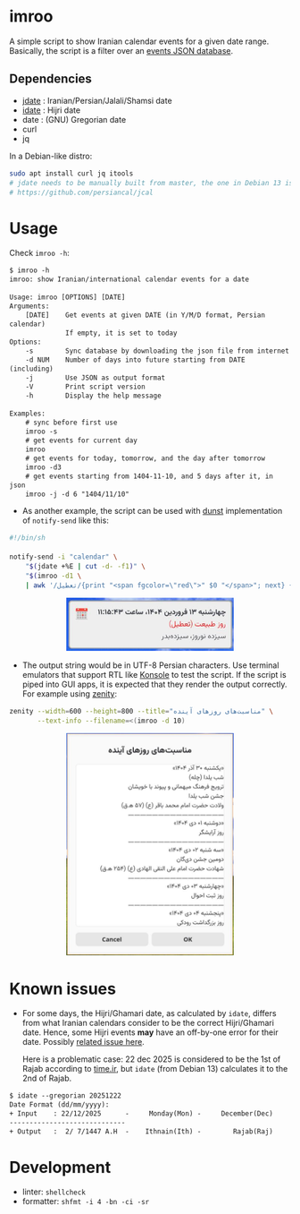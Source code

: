 # imroo
A simple script to show Iranian calendar events for a given date
range. Basically, the script is a filter over an [events JSON
database](https://github.com/persian-calendar/persian-calendar/blob/main/PersianCalendar/data/events.json).

## Dependencies
- [jdate](https://github.com/persiancal/jcal) : Iranian/Persian/Jalali/Shamsi date
- [idate](https://tracker.debian.org/pkg/itools) : Hijri date
- date : (GNU) Gregorian date
- curl
- jq

In a Debian-like distro:

```bash
sudo apt install curl jq itools
# jdate needs to be manually built from master, the one in Debian 13 is buggy
# https://github.com/persiancal/jcal
```

# Usage
Check `imroo -h`:

```console
$ imroo -h
imroo: show Iranian/international calendar events for a date

Usage: imroo [OPTIONS] [DATE]
Arguments:
    [DATE]    Get events at given DATE (in Y/M/D format, Persian calendar)
              If empty, it is set to today
Options:
    -s        Sync database by downloading the json file from internet
    -d NUM    Number of days into future starting from DATE (including)
    -j        Use JSON as output format
    -V        Print script version
    -h        Display the help message

Examples:
    # sync before first use
    imroo -s
    # get events for current day
    imroo
    # get events for today, tomorrow, and the day after tomorrow
    imroo -d3
    # get events starting from 1404-11-10, and 5 days after it, in json
    imroo -j -d 6 "1404/11/10"

```

- As another example, the script can be used with
[dunst](https://dunst-project.org/documentation/#COLORS) implementation of
`notify-send` like this:

```sh
#!/bin/sh

notify-send -i "calendar" \
    "$(jdate +%E | cut -d- -f1)" \
    "$(imroo -d1 \
    | awk '/تعطیل/{print "<span fgcolor=\"red\">" $0 "</span>"; next} {print}')"
```

<p align="center">
  <img width="300"src="docs/imroo-dunst.jpg">
</p>

- The output string would be in UTF-8 Persian characters. Use terminal emulators
  that support RTL like [Konsole](https://konsole.kde.org/) to test the
  script. If the script is piped into GUI apps, it is expected that they render
  the output correctly. For example using
  [zenity](https://help.gnome.org/users/zenity/stable/):
  

```bash
zenity --width=600 --height=800 --title="مناسبت‌های روزهای آینده" \
       --text-info --filename=<(imroo -d 10)
```

<p align="center">
  <img width="300" src="docs/imroo-zenity.jpg">
</p>

# Known issues
- For some days, the Hijri/Ghamari date, as calculated by `idate`, differs from
  what Iranian calendars consider to be the correct Hijri/Ghamari date. Hence,
  some Hijri events **may** have an off-by-one error for their date. Possibly
  [related issue
  here](https://github.com/persian-calendar/persian-calendar/issues/53).
  
  Here is a problematic case: 22 dec 2025 is considered to be the 1st of Rajab
  according to [time.ir](https://www.time.ir/), but `idate` (from Debian 13)
  calculates it to the 2nd of Rajab.
  
```console
$ idate --gregorian 20251222
Date Format (dd/mm/yyyy):
+ Input    : 22/12/2025      -     Monday(Mon) -     December(Dec)
-----------------------------
+ Output   :  2/ 7/1447 A.H  -    Ithnain(Ith) -        Rajab(Raj)
```

# Development
- linter: `shellcheck`
- formatter: `shfmt -i 4 -bn -ci -sr`

